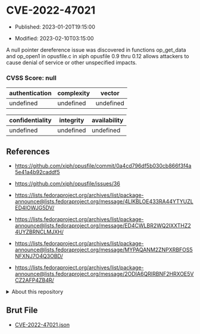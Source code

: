 # CVE-2022-47021

- Published: 2023-01-20T19:15:00

- Modified: 2023-02-10T03:15:00

A null pointer dereference issue was discovered in functions op_get_data and op_open1 in opusfile.c in xiph opusfile 0.9 thru 0.12 allows attackers to cause denial of service or other unspecified impacts.

### CVSS Score: **null**

| authentication | complexity | vector |
| --- | --- | --- |
| undefined | undefined | undefined |

| confidentiality | integrity | availability |
| --- | --- | --- |
| undefined | undefined | undefined |

## References

* https://github.com/xiph/opusfile/commit/0a4cd796df5b030cb866f3f4a5e41a4b92caddf5

* https://github.com/xiph/opusfile/issues/36

* https://lists.fedoraproject.org/archives/list/package-announce@lists.fedoraproject.org/message/4LIKBLOE433RA44YTYUZLED4IOWJG5DV/

* https://lists.fedoraproject.org/archives/list/package-announce@lists.fedoraproject.org/message/ED4CWLBR2WQ2IXXTHZ24UYZBRNCLMJXH/

* https://lists.fedoraproject.org/archives/list/package-announce@lists.fedoraproject.org/message/MYPAQANM2ZNPXRBFOS5NFXNJ7O4Q3OBD/

* https://lists.fedoraproject.org/archives/list/package-announce@lists.fedoraproject.org/message/2ODIA6QRIRBNF2HRXOE5VCZ2AFP4ZB4R/

<details>
<summary>About this repository</summary> 

  This repository is part of the project [Live Hack CVE](https://github.com/Live-Hack-CVE). Main website can be found [www.live-hack.org](https://www.live-hack.org) 
  
  Made by [Sn0wAlice](https://github.com/Sn0wAlice) for the people that care about security and need to have a feed of the latest CVEs. Hope you enjoy it, don't forget to star the repo and follow me on [Twitter](https://twitter.com/Sn0wAlice) and [Github](https://github.com/Sn0wAlice). And that is my [personnal website](https://www.alice-snow.me/)

  - [Home Page](https://github.com/Live-Hack-CVE)
  - [Framework](https://github.com/Live-Hack-CVE/cve-framework)
  - [CVE database](https://github.com/Live-Hack-CVE/full_database)
  - [Changelog](https://github.com/Live-Hack-CVE/Changelog)
</details>

## Brut File

* [CVE-2022-47021.json](https://raw.githubusercontent.com/Live-Hack-CVE/full_database/main/cves/2022/CVE-2022-47021.json)

